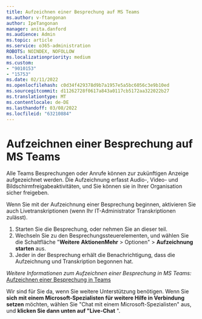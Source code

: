 ```yaml
---
title: Aufzeichnen einer Besprechung auf MS Teams
ms.author: v-ftangonan
author: IpeTangonan
manager: anita.danford
ms.audience: Admin
ms.topic: article
ms.service: o365-administration
ROBOTS: NOINDEX, NOFOLLOW
ms.localizationpriority: medium
ms.custom:
- "9010153"
- "15753"
ms.date: 02/11/2022
ms.openlocfilehash: c0d34f429378d9b7a1957e5a5bc6056c3e9b10ed
ms.sourcegitcommit: d11262728f0617a843a0117cb5172aa322022b27
ms.translationtype: MT
ms.contentlocale: de-DE
ms.lasthandoff: 03/08/2022
ms.locfileid: "63210884"
---
```

# <a name="recording-a-meeting-on-ms-teams"></a>Aufzeichnen einer Besprechung auf MS Teams

Alle Teams Besprechungen oder Anrufe können zur zukünftigen Anzeige aufgezeichnet werden. Die Aufzeichnung erfasst Audio-, Video- und Bildschirmfreigabeaktivitäten, und Sie können sie in Ihrer Organisation sicher freigeben.

Wenn Sie mit der Aufzeichnung einer Besprechung beginnen, aktivieren Sie auch Livetranskriptionen (wenn Ihr IT-Administrator Transkriptionen zulässt).

1. Starten Sie die Besprechung, oder nehmen Sie an dieser teil.
2. Wechseln Sie zu den Besprechungssteuerelementen, und wählen Sie die Schaltfläche "**Weitere** **AktionenMehr** >  Optionen" > **Aufzeichnung starten** aus.
3. Jeder in der Besprechung erhält die Benachrichtigung, dass die Aufzeichnung und Transkription begonnen hat.

*Weitere Informationen zum Aufzeichnen einer Besprechung in MS Teams:* [Aufzeichnen einer Besprechung in Teams](https://support.microsoft.com/office/record-a-meeting-in-teams-34dfbe7f-b07d-4a27-b4c6-de62f1348c24)

Wir sind für Sie da, wenn Sie weitere Unterstützung benötigen. Wenn Sie **sich mit einem Microsoft-Spezialisten für weitere Hilfe in Verbindung setzen** möchten, wählen Sie "Chat mit einem Microsoft-Spezialisten" aus, und **klicken Sie dann unten auf "Live-Chat** ".
